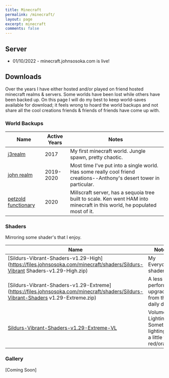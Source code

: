 ```yaml
---
title: Minecraft
permalink: /minecraft/
layout: page
excerpt: minecraft
comments: false
---
```


## Server
* 01/10/2022 - minecraft.johnsosoka.com is live!

## Downloads

Over the years I have either hosted and/or played on friend hosted minecraft realms & servers. Some worlds have been
lost while others have been backed up. On this page I will do my best to keep world-saves available for download; it
feels wrong to hoard the world backups and not share all the cool creations friends & friends of friends have come up
with.

### World Backups

|     Name | Active Years                                                                          | Notes |
|----------|---------------------------------------------------------------------------------------|-------|
| [j3realm](https://files.johnsosoka.com/minecraft/world-saves/j3realm(yassland)-8-28-2017.zip) | 2017 | My first minecraft world. Jungle spawn, pretty chaotic. |
| [john realm](https://files.johnsosoka.com/minecraft/world-saves/johns-realm-4-25-20.zip) | 2019-2020 | Most time I've put into a single world. Has some really cool friend creations--Anthony's desert tower in particular. |
| [petzold functionary](https://files.johnsosoka.com/minecraft/world-saves/petzold_functionary-millscraft-2020.zip) | 2020 | Millscraft server, has a sequoia tree built to scale. Ken went HAM into minecraft in this world, he populated most of it. |


### Shaders

Mirroring some shader's that I enjoy.


| Name | Notes |
|-----------------|-------|
| [Sildurs-Vibrant-Shaders-v1.29-High](https://files.johnsosoka.com/minecraft/shaders/Sildurs-Vibrant Shaders-v1.29-High.zip) | My Everyday shader |
| [Sildurs-Vibrant-Shaders-v1.29-Extreme](https://files.johnsosoka.com/minecraft/shaders/Sildurs-Vibrant-Shaders v1.29-Extreme.zip) | A less performant upgrade from the daily driver |
| [Sildurs-Vibrant-Shaders-v1.29-Extreme-VL](https://files.johnsosoka.com/minecraft/shaders/Sildurs-Vibrant-Shaders-v1.29-Extreme-VL.zip) | Volumetric Lighting. Sometimes lighting is a little too red/orange |

### Gallery

[Coming Soon]